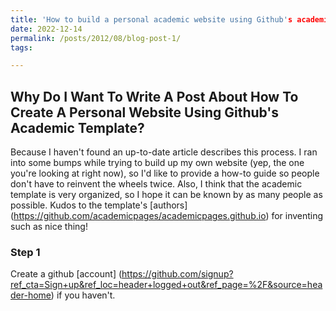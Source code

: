 ```yaml
---
title: 'How to build a personal academic website using Github's academic template'
date: 2022-12-14
permalink: /posts/2012/08/blog-post-1/
tags:

---
```

## Why Do I Want To Write A Post About How To Create A Personal Website Using Github's Academic Template?
Because I haven't found an up-to-date article describes this process. I ran into some bumps while trying to build up my own website (yep, the one you're looking at right now), so I'd like to provide a how-to guide so people don't have to reinvent the wheels twice. Also, I think that the academic template is very organized, so I hope it can be known by as many people as possible. Kudos to the template's [authors] (https://github.com/academicpages/academicpages.github.io) for inventing such as nice thing! 

### Step 1
Create a github [account] (https://github.com/signup?ref_cta=Sign+up&ref_loc=header+logged+out&ref_page=%2F&source=header-home) if you haven't.
